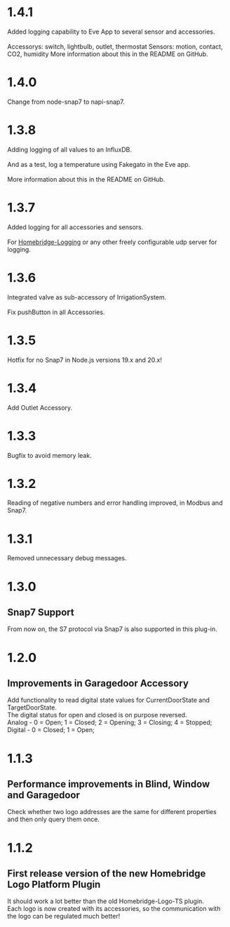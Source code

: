 # 1.4.1 #

Added logging capability to Eve App to several sensor and accessories.</br>  
Accessorys: switch, lightbulb, outlet, thermostat
Sensors: motion, contact, CO2, humidity
More information about this in the README on GitHub.</br>  

# 1.4.0 #

Change from node-snap7 to napi-snap7.</br>  

# 1.3.8 #

Adding logging of all values to an InfluxDB.</br>  
And as a test, log a temperature using Fakegato in the Eve app.</br>  
More information about this in the README on GitHub.</br>  

# 1.3.7 #  

Added logging for all accessories and sensors.</br>  
For [Homebridge-Logging](https://github.com/Sinclair81/Homebridge-Logging) or any other freely configurable udp server for logging.</br>  

# 1.3.6 #  
    
Integrated valve as sub-accessory of IrrigationSystem.</br>  
Fix pushButton in all Accessories.</br>  

# 1.3.5 #  
    
Hotfix for no Snap7 in Node.js versions 19.x and 20.x!</br>  

# 1.3.4 #  
    
Add Outlet Accessory.</br>  

# 1.3.3 #  
    
Bugfix to avoid memory leak.</br>  
  
# 1.3.2 #  
    
Reading of negative numbers and error handling improved, in Modbus and Snap7.</br>  
  
# 1.3.1 #  
  
Removed unnecessary debug messages.</br>  
  
# 1.3.0 #  
  
## Snap7 Support ##  
  
From now on, the S7 protocol via Snap7 is also supported in this plug-in.</br>  
  
# 1.2.0 #  
  
## Improvements in Garagedoor Accessory ##  
  
Add functionality to read digital state values for CurrentDoorState and TargetDoorState.</br>
The digital status for open and closed is on purpose reversed.</br>
Analog - 0 = Open; 1 = Closed; 2 = Opening; 3 = Closing; 4 = Stopped;</br>
Digital - 0 = Closed; 1 = Open;</br>

# 1.1.3 #  

## Performance improvements in Blind, Window and Garagedoor ##

Check whether two logo addresses are the same for different properties and then only query them once.</br>  

# 1.1.2 #

## First release version of the new Homebridge Logo Platform Plugin ##  

It should work a lot better than the old Homebridge-Logo-TS plugin.</br> 
Each logo is now created with its accessories, so the communication with the logo can be regulated much better!</br> 